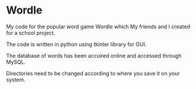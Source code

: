 # Wordle

My code for the popular word game Wordle which My friends and I created for a school project.

The code is written in python using tkinter library for GUI.

The database of words has been accuired online and accessed through MySQL.

Directories need to be changed according to where you save it on your system.
